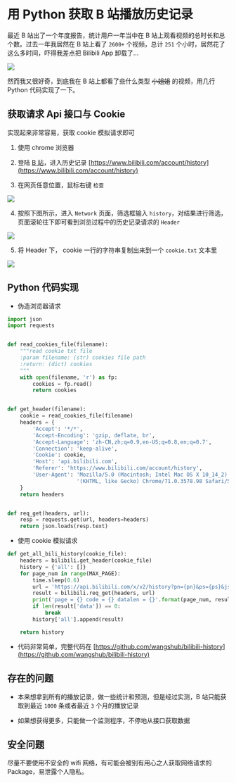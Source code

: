 
# 用 Python 获取 B 站播放历史记录

最近 B 站出了一个年度报告，统计用户一年当中在 B 站上观看视频的总时长和总个数。过去一年我居然在 B 站上看了 `2600+` 个视频，总计 `251` 个小时，居然花了这么多时间，吓得我差点把 Bilibili App 卸载了...

![](https://ws1.sinaimg.cn/large/c3a916a7gy1fzfksqinlgj208i07475z.jpg)

然而我又很好奇，到底我在 B 站上都看了些什么类型  ~~小姐姐~~ 的视频，用几行 Python 代码实现了一下。

## 获取请求 Api 接口与 Cookie

实现起来非常容易，获取 cookie 模拟请求即可

1. 使用 chrome 浏览器

2. 登陆 [B 站](https://www.bilibili.com)，进入历史记录 [https://www.bilibili.com/account/history](https://www.bilibili.com/account/history) 

3. 在网页任意位置，鼠标右键 `检查`

![](https://ws1.sinaimg.cn/large/c3a916a7gy1fzfkf5qyuqj20c009g765.jpg)

4. 按照下图所示，进入 `Network` 页面，筛选框输入 `history`，对结果进行筛选，页面滚轮往下即可看到浏览过程中的历史记录请求的 `Header`

![](https://ws1.sinaimg.cn/large/c3a916a7gy1fzfkc5s8scj21ga0nok4i.jpg)

5. 将 Header 下， cookie 一行的字符串复制出来到一个 `cookie.txt` 文本里

![](https://ws1.sinaimg.cn/large/c3a916a7gy1fzfkkj1adsj20ta07ita2.jpg)

## Python 代码实现

- 伪造浏览器请求

```python
import json
import requests


def read_cookies_file(filename):
    """read cookie txt file
    :param filename: (str) cookies file path
    :return: (dict) cookies
    """
    with open(filename, 'r') as fp:
        cookies = fp.read()
        return cookies


def get_header(filename):
    cookie = read_cookies_file(filename)
    headers = {
        'Accept': '*/*',
        'Accept-Encoding': 'gzip, deflate, br',
        'Accept-Language': 'zh-CN,zh;q=0.9,en-US;q=0.8,en;q=0.7',
        'Connection': 'keep-alive',
        'Cookie': cookie,
        'Host': 'api.bilibili.com',
        'Referer': 'https://www.bilibili.com/account/history',
        'User-Agent': 'Mozilla/5.0 (Macintosh; Intel Mac OS X 10_14_2) AppleWebKit/537.36 '
                      '(KHTML, like Gecko) Chrome/71.0.3578.98 Safari/537.36'
    }
    return headers


def req_get(headers, url):
    resp = requests.get(url, headers=headers)
    return json.loads(resp.text)
```

- 使用 cookie 模拟请求

```python
def get_all_bili_history(cookie_file):
    headers = bilibili.get_header(cookie_file)
    history = {'all': []}
    for page_num in range(MAX_PAGE):
        time.sleep(0.6)
        url = 'https://api.bilibili.com/x/v2/history?pn={pn}&ps={ps}&jsonp=jsonp'.format(pn=page_num, ps=PAGE_PER_NUM)
        result = bilibili.req_get(headers, url)
        print('page = {} code = {} datalen = {}'.format(page_num, result['code'], len(result['data'])))
        if len(result['data']) == 0:
            break
        history['all'].append(result)

    return history
```

- 代码非常简单，完整代码在 [https://github.com/wangshub/bilibili-history](https://github.com/wangshub/bilibili-history)

## 存在的问题

- 本来想拿到所有的播放记录，做一些统计和预测，但是经过实测，B 站只能获取到最近 `1000` 条或者最近 `3` 个月的播放记录

- 如果想获得更多，只能做一个监测程序，不停地从接口获取数据

## 安全问题

尽量不要使用不安全的 wifi 网络，有可能会被别有用心之人获取网络请求的 Package，易泄露个人隐私。
